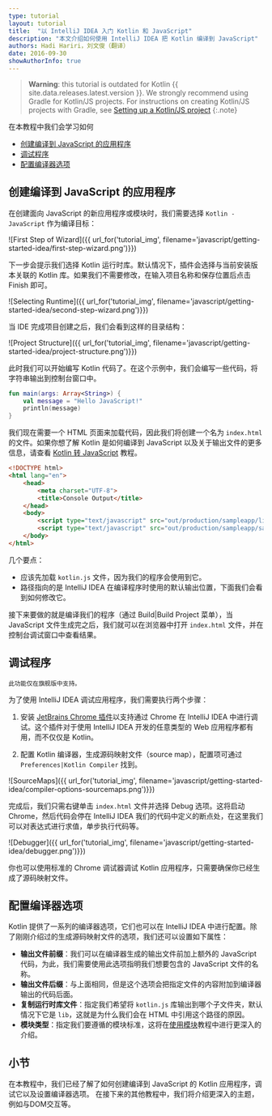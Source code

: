 ```yaml
---
type: tutorial
layout: tutorial
title:  "以 IntelliJ IDEA 入门 Kotlin 和 JavaScript"
description: "本文介绍如何使用 IntelliJ IDEA 把 Kotlin 编译到 JavaScript"
authors: Hadi Hariri，刘文俊（翻译）
date: 2016-09-30
showAuthorInfo: true
---
```


>__Warning__: this tutorial is outdated for Kotlin {{ site.data.releases.latest.version }}.
>We strongly recommend using Gradle for Kotlin/JS projects. For instructions on creating 
>Kotlin/JS projects with Gradle, see [Setting up a Kotlin/JS project](../setting-up.html)
{:.note}
>
在本教程中我们会学习如何

* [创建编译到 JavaScript 的应用程序](#创建编译到-javascript-的应用程序)
* [调试程序](#调试程序)
* [配置编译器选项](#配置编译器选项)


## 创建编译到 JavaScript 的应用程序

在创建面向 JavaScript 的新应用程序或模块时，我们需要选择 `Kotlin - JavaScript` 作为编译目标：

 
 ![First Step of Wizard]({{ url_for('tutorial_img', filename='javascript/getting-started-idea/first-step-wizard.png')}})
 
下一步会提示我们选择 Kotlin 运行时库。默认情况下，插件会选择与当前安装版本关联的 Kotlin 库。<!--
-->如果我们不需要修改，在输入项目名称和保存位置后<!--
-->点击 Finish 即可。
 
![Selecting Runtime]({{ url_for('tutorial_img', filename='javascript/getting-started-idea/second-step-wizard.png')}})
 
当 IDE 完成项目创建之后，我们会看到这样的目录结构：
 
![Project Structure]({{ url_for('tutorial_img', filename='javascript/getting-started-idea/project-structure.png')}})

此时我们可以开始编写 Kotlin 代码了。在这个示例中，我们会编写一些代码，将字符串<!--
-->输出到控制台窗口中。

<div class="sample" markdown="1" theme="idea" data-target-platform="js">

```kotlin
fun main(args: Array<String>) {
    val message = "Hello JavaScript!"
    println(message)
}
```
</div>

我们现在需要一个 HTML 页面来加载代码，因此我们将创建一个名为 `index.html` 的文件。如果你想了解 Kotlin 是如何编译到 JavaScript 以及关于输出文件的更多信息，<!--
-->请查看 [Kotlin 转 JavaScript](../kotlin-to-javascript/kotlin-to-javascript.html) 教程。

<div class="sample" markdown="1" theme="idea" mode="xml" auto-indent="false">

```html 
<!DOCTYPE html>
<html lang="en">
    <head>
        <meta charset="UTF-8">
        <title>Console Output</title>
    </head>
    <body>
        <script type="text/javascript" src="out/production/sampleapp/lib/kotlin.js"></script>
        <script type="text/javascript" src="out/production/sampleapp/sampleapp.js"></script>
    </body>
</html>
```
</div>

几个要点：

* 应该先加载 `kotlin.js` 文件，因为我们的程序会使用到它。
* 路径指向的是 IntelliJ IDEA 在编译程序时使用的默认输出位置，下面我们会看到如何修改它。

接下来要做的就是编译我们的程序（通过 Build\|Build Project 菜单），当 JavaScript 文件生成完之后，我们就可以在浏览器中打开 `index.html` 文件，并在<!--
-->控制台调试窗口中查看结果。

## 调试程序

`此功能仅在旗舰版中支持。`

为了使用 IntelliJ IDEA 调试应用程序，我们需要执行两个步骤：

1. 安装 [JetBrains Chrome 插件](https://chrome.google.com/webstore/detail/jetbrains-ide-support/hmhgeddbohgjknpmjagkdomcpobmllji?hl=en)以支持通过 Chrome 在 IntelliJ IDEA 中进行调试。<!--
-->这个插件对于使用 IntelliJ IDEA 开发的任意类型的 Web 应用程序都有用，而不仅仅是 Kotlin。

2. 配置 Kotlin 编译器，生成源码映射文件（source map），配置项可通过 `Preferences|Kotlin Compiler` 找到。

![SourceMaps]({{ url_for('tutorial_img', filename='javascript/getting-started-idea/compiler-options-sourcemaps.png')}})

完成后，我们只需右键单击 `index.html` 文件并选择 Debug 选项。这将启动 Chrome，然后代码会停在 IntelliJ IDEA 我们的代码中定义的断点处，<!--
-->在这里我们可以对表达式进行求值，单步执行代码等。

![Debugger]({{ url_for('tutorial_img', filename='javascript/getting-started-idea/debugger.png')}})

你也可以使用标准的 Chrome 调试器调试 Kotlin 应用程序，只需要确保你已经生成了源码映射文件。

## 配置编译器选项

Kotlin 提供了一系列的编译器选项，它们也可以在 IntelliJ IDEA 中进行配置。除了刚刚介绍过的生成源码映射文件的选项，<!--
-->我们还可以设置如下属性：

* **输出文件前缀**：我们可以在编译器生成的输出文件前加上额外的 JavaScript 代码，为此，我们需要使用此选项指明我们想要包含的 JavaScript 文件的名称。
* **输出文件后缀**：与上面相同，但是这个选项会把指定文件的内容附加到编译器输出的代码后面。
* **复制运行时库文件**：指定我们希望将 `kotlin.js` 库输出到哪个子文件夹，默认情况下它是 `lib`，这就是为什么我们会在 HTML 中引用这个路径的原因。
* **模块类型**：指定我们要遵循的模块标准，这将在[使用模块](../working-with-modules/working-with-modules.html)教程中进行更深入的介绍。

## 小节

在本教程中，我们已经了解了如何创建编译到 JavaScript 的 Kotlin 应用程序，调试它以及设置编译器选项。 在接下来的其他教程中，我们将介绍更深入的主题，例如与DOM交互等。






